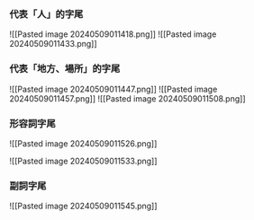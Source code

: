 ### 代表「人」的字尾
![[Pasted image 20240509011418.png]]
![[Pasted image 20240509011433.png]]


### 代表「地方、場所」的字尾

![[Pasted image 20240509011447.png]]
![[Pasted image 20240509011457.png]]
![[Pasted image 20240509011508.png]]

### 形容詞字尾

![[Pasted image 20240509011526.png]]

![[Pasted image 20240509011533.png]]

### 副詞字尾

![[Pasted image 20240509011545.png]]